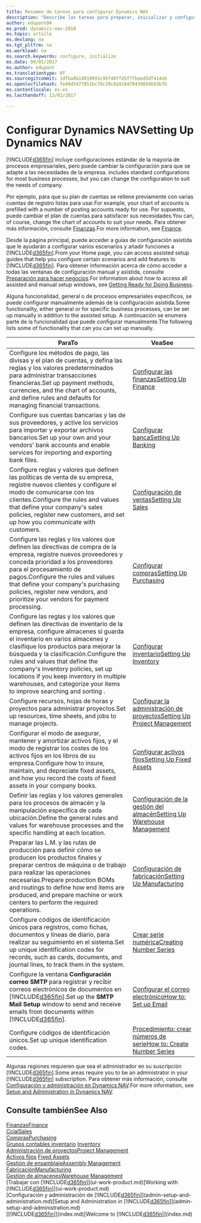 ```yaml
---
title: Resumen de tareas para configurar Dynamics NAV
description: "Describe las tareas para preparar, inicializar y configurar Dynamics NAV según sus necesidades."
author: edupont04
ms.prod: dynamics-nav-2018
ms.topic: article
ms.devlang: na
ms.tgt_pltfrm: na
ms.workload: na
ms.search.keywords: configure, initialize
ms.date: 09/01/2017
ms.author: edupont
ms.translationtype: HT
ms.sourcegitcommit: 1dfba8b14019991c95f40ffd5f7fbaed5df414eb
ms.openlocfilehash: fe48d5477851bc79c29c0a918470439894b93b7b
ms.contentlocale: es-es
ms.lasthandoff: 12/01/2017

---
```

# <a name="setting-up-dynamics-nav"></a><span data-ttu-id="5fa2c-103">Configurar Dynamics NAV</span><span class="sxs-lookup"><span data-stu-id="5fa2c-103">Setting Up Dynamics NAV</span></span>
[!INCLUDE[d365fin](includes/d365fin_md.md)]<span data-ttu-id="5fa2c-104"> incluye configuraciones estándar de la mayoría de procesos empresariales, pero puede cambiar la configuración para que se adapte a las necesidades de la empresa.</span><span class="sxs-lookup"><span data-stu-id="5fa2c-104"> includes standard configurations for most business processes, but you can change the configuration to suit the needs of company.</span></span>

<span data-ttu-id="5fa2c-105">Por ejemplo, para que su plan de cuentas se rellene previamente con varias cuentas de registro listas para usar.</span><span class="sxs-lookup"><span data-stu-id="5fa2c-105">For example, your chart of accounts is prefilled with a number of posting accounts ready for use.</span></span> <span data-ttu-id="5fa2c-106">Por supuesto, puede cambiar el plan de cuentas para satisfacer sus necesidades.</span><span class="sxs-lookup"><span data-stu-id="5fa2c-106">You can, of course, change the chart of accounts to suit your needs.</span></span> <span data-ttu-id="5fa2c-107">Para obtener más información, consulte [Finanzas](finance.md).</span><span class="sxs-lookup"><span data-stu-id="5fa2c-107">For more information, see [Finance](finance.md).</span></span>

<span data-ttu-id="5fa2c-108">Desde la página principal, puede acceder a guías de configuración asistida que le ayudarán a configurar varios escenarios y añadir funciones a [!INCLUDE[d365fin](includes/d365fin_md.md)].</span><span class="sxs-lookup"><span data-stu-id="5fa2c-108">From your Home page, you can access assisted setup guides that help you configure certain scenarios and add features to [!INCLUDE[d365fin](includes/d365fin_md.md)].</span></span> <span data-ttu-id="5fa2c-109">Para obtener información acerca de cómo acceder a todas las ventanas de configuración manual y asistida, consulte [Preparación para hacer negocios](ui-get-ready-business.md).</span><span class="sxs-lookup"><span data-stu-id="5fa2c-109">For information about how to access all assisted and manual setup windows, see [Getting Ready for Doing Business](ui-get-ready-business.md).</span></span>

<span data-ttu-id="5fa2c-110">Alguna funcionalidad, general o de procesos empresariales específicos, se puede configurar manualmente además de la configuración asistida.</span><span class="sxs-lookup"><span data-stu-id="5fa2c-110">Some functionality, either general or for specific business processes, can be set up manually in addition to the assisted setup.</span></span> <span data-ttu-id="5fa2c-111">A continuación se enumera parte de la funcionalidad que puede configurar manualmente.</span><span class="sxs-lookup"><span data-stu-id="5fa2c-111">The following lists some of functionality that can you can set up manually.</span></span>

| <span data-ttu-id="5fa2c-112">Para</span><span class="sxs-lookup"><span data-stu-id="5fa2c-112">To</span></span> | <span data-ttu-id="5fa2c-113">Vea</span><span class="sxs-lookup"><span data-stu-id="5fa2c-113">See</span></span> |
| --- | --- |
| <span data-ttu-id="5fa2c-114">Configure los métodos de pago, las divisas y el plan de cuentas, y defina las reglas y los valores predeterminados para administrar transacciones financieras.</span><span class="sxs-lookup"><span data-stu-id="5fa2c-114">Set up payment methods, currencies, and the chart of accounts, and define rules and defaults for managing financial transactions.</span></span> |[<span data-ttu-id="5fa2c-115">Configurar las finanzas</span><span class="sxs-lookup"><span data-stu-id="5fa2c-115">Setting Up Finance</span></span>](finance-setup-finance.md) |
| <span data-ttu-id="5fa2c-116">Configure sus cuentas bancarias y las de sus proveedores, y active los servicios para importar y exportar archivos bancarios.</span><span class="sxs-lookup"><span data-stu-id="5fa2c-116">Set up your own and your vendors' bank accounts and enable services for importing and exporting bank files.</span></span> |[<span data-ttu-id="5fa2c-117">Configurar banca</span><span class="sxs-lookup"><span data-stu-id="5fa2c-117">Setting Up Banking</span></span>](bank-setup-banking.md) |
| <span data-ttu-id="5fa2c-118">Configure reglas y valores que definen las políticas de venta de su empresa, registre nuevos clientes y configure el modo de comunicarse con los clientes.</span><span class="sxs-lookup"><span data-stu-id="5fa2c-118">Configure the rules and values that define your company's sales policies, register new customers, and set up how you communicate with customers.</span></span> |[<span data-ttu-id="5fa2c-119">Configuración de ventas</span><span class="sxs-lookup"><span data-stu-id="5fa2c-119">Setting Up Sales</span></span>](sales-setup-sales.md) |
| <span data-ttu-id="5fa2c-120">Configure las reglas y los valores que definen las directivas de compra de la empresa, registre nuevos proveedores y conceda prioridad a los proveedores para el procesamiento de pagos.</span><span class="sxs-lookup"><span data-stu-id="5fa2c-120">Configure the rules and values that define your company's purchasing policies, register new vendors, and prioritize your vendors for payment processing.</span></span> |[<span data-ttu-id="5fa2c-121">Configurar compras</span><span class="sxs-lookup"><span data-stu-id="5fa2c-121">Setting Up Purchasing</span></span>](purchasing-setup-purchasing.md) |
| <span data-ttu-id="5fa2c-122">Configure las reglas y los valores que definen las directivas de inventario de la empresa, configure almacenes si guarda el inventario en varios almacenes y clasifique los productos para mejorar la búsqueda y la clasificación.</span><span class="sxs-lookup"><span data-stu-id="5fa2c-122">Configure the rules and values that define the company's inventory policies, set up locations if you keep inventory in multiple warehouses, and categorize your items to improve searching and sorting .</span></span> |[<span data-ttu-id="5fa2c-123">Configurar inventario</span><span class="sxs-lookup"><span data-stu-id="5fa2c-123">Setting Up Inventory</span></span>](inventory-setup-inventory.md) |
| <span data-ttu-id="5fa2c-124">Configure recursos, hojas de horas y proyectos para administrar proyectos.</span><span class="sxs-lookup"><span data-stu-id="5fa2c-124">Set up resources, time sheets, and jobs to manage projects.</span></span> |[<span data-ttu-id="5fa2c-125">Configurar la administración de proyectos</span><span class="sxs-lookup"><span data-stu-id="5fa2c-125">Setting Up Project Management</span></span>](projects-setup-projects.md) |
| <span data-ttu-id="5fa2c-126">Configurar el modo de asegurar, mantener y amortizar activos fijos, y el modo de registrar los costes de los activos fijos en los libros de su empresa.</span><span class="sxs-lookup"><span data-stu-id="5fa2c-126">Configure how to insure, maintain, and depreciate fixed assets, and how you record the costs of fixed assets in your company books.</span></span> |[<span data-ttu-id="5fa2c-127">Configurar activos fijos</span><span class="sxs-lookup"><span data-stu-id="5fa2c-127">Setting Up Fixed Assets</span></span>](fa-setup.md) |
|<span data-ttu-id="5fa2c-128">Definir las reglas y los valores generales para los procesos de almacén y la manipulación específica de cada ubicación.</span><span class="sxs-lookup"><span data-stu-id="5fa2c-128">Define the general rules and values for warehouse processes and the specific handling at each location.</span></span>|[<span data-ttu-id="5fa2c-129">Configuración de la gestión del almacén</span><span class="sxs-lookup"><span data-stu-id="5fa2c-129">Setting Up Warehouse Management</span></span>](warehouse-setup-warehouse.md)|
|<span data-ttu-id="5fa2c-130">Preparar las L.M. y las rutas de producción para definir cómo se producen los productos finales y preparar centros de máquina o de trabajo para realizar las operaciones necesarias.</span><span class="sxs-lookup"><span data-stu-id="5fa2c-130">Prepare production BOMs and routings to define how end items are produced, and prepare machine or work centers to perform the required operations.</span></span>|[<span data-ttu-id="5fa2c-131">Configuración de fabricación</span><span class="sxs-lookup"><span data-stu-id="5fa2c-131">Setting Up Manufacturing</span></span>](production-configure-production-processes.md)|
| <span data-ttu-id="5fa2c-132">Configure códigos de identificación únicos para registros, como fichas, documentos y líneas de diario, para realizar su seguimiento en el sistema.</span><span class="sxs-lookup"><span data-stu-id="5fa2c-132">Set up unique identification codes for records, such as cards, documents, and journal lines, to track them in the system.</span></span> |[<span data-ttu-id="5fa2c-133">Crear serie numérica</span><span class="sxs-lookup"><span data-stu-id="5fa2c-133">Creating Number Series</span></span>](ui-create-number-series.md) |
| <span data-ttu-id="5fa2c-134">Configure la ventana **Configuración correo SMTP** para registrar y recibir correos electrónicos de documentos en [!INCLUDE[d365fin](includes/d365fin_md.md)].</span><span class="sxs-lookup"><span data-stu-id="5fa2c-134">Set up the **SMTP Mail Setup** window to send and receive emails from documents within [!INCLUDE[d365fin](includes/d365fin_md.md)].</span></span> |[<span data-ttu-id="5fa2c-135">Configurar el correo electrónico</span><span class="sxs-lookup"><span data-stu-id="5fa2c-135">How to: Set up Email</span></span>](madeira-how-setup-email.md) |
| <span data-ttu-id="5fa2c-136">Configure códigos de identificación únicos.</span><span class="sxs-lookup"><span data-stu-id="5fa2c-136">Set up unique identification codes.</span></span> |[<span data-ttu-id="5fa2c-137">Procedimiento: crear números de serie</span><span class="sxs-lookup"><span data-stu-id="5fa2c-137">How to: Create Number Series</span></span>](ui-create-number-series.md) |

<span data-ttu-id="5fa2c-138">Algunas regiones requieren que sea el administrador en su suscripción [!INCLUDE[d365fin](includes/d365fin_md.md)].</span><span class="sxs-lookup"><span data-stu-id="5fa2c-138">Some areas require you to be an administrator in your [!INCLUDE[d365fin](includes/d365fin_md.md)] subscription.</span></span> <span data-ttu-id="5fa2c-139">Para obtener más información, consulte [Configuración y administración en Dynamics NAV](admin-setup-and-administration.md).</span><span class="sxs-lookup"><span data-stu-id="5fa2c-139">For more information, see [Setup and Administration in Dynamics NAV](admin-setup-and-administration.md).</span></span>  

## <a name="see-also"></a><span data-ttu-id="5fa2c-140">Consulte también</span><span class="sxs-lookup"><span data-stu-id="5fa2c-140">See Also</span></span>
[<span data-ttu-id="5fa2c-141">Finanzas</span><span class="sxs-lookup"><span data-stu-id="5fa2c-141">Finance</span></span>](finance.md)  
[<span data-ttu-id="5fa2c-142">Ccial</span><span class="sxs-lookup"><span data-stu-id="5fa2c-142">Sales</span></span>](sales-manage-sales.md)  
[<span data-ttu-id="5fa2c-143">Compras</span><span class="sxs-lookup"><span data-stu-id="5fa2c-143">Purchasing</span></span>](purchasing-manage-purchasing.md)  
<span data-ttu-id="5fa2c-144">[Grupos contables inventario](inventory-manage-inventory.md)  </span><span class="sxs-lookup"><span data-stu-id="5fa2c-144">[Inventory](inventory-manage-inventory.md)  </span></span>  
[<span data-ttu-id="5fa2c-145">Administración de proyectos</span><span class="sxs-lookup"><span data-stu-id="5fa2c-145">Project Management</span></span>](projects-manage-projects.md)  
<span data-ttu-id="5fa2c-146">[Activos fijos](fa-manage.md)  </span><span class="sxs-lookup"><span data-stu-id="5fa2c-146">[Fixed Assets](fa-manage.md)  </span></span>  
[<span data-ttu-id="5fa2c-147">Gestión de ensamblaje</span><span class="sxs-lookup"><span data-stu-id="5fa2c-147">Assembly Management</span></span>](assembly-assemble-items.md)  
[<span data-ttu-id="5fa2c-148">Fabricación</span><span class="sxs-lookup"><span data-stu-id="5fa2c-148">Manufacturing</span></span>](production-manage-manufacturing.md)  
[<span data-ttu-id="5fa2c-149">Gestión de almacenes</span><span class="sxs-lookup"><span data-stu-id="5fa2c-149">Warehouse Management</span></span>](warehouse-manage-warehouse.md)  
<span data-ttu-id="5fa2c-150">[Trabajar con [!INCLUDE[d365fin](includes/d365fin_md.md)]](ui-work-product.md)</span><span class="sxs-lookup"><span data-stu-id="5fa2c-150">[Working with [!INCLUDE[d365fin](includes/d365fin_md.md)]](ui-work-product.md)</span></span>  
<span data-ttu-id="5fa2c-151">[Configuración y administración de [!INCLUDE[d365fin](includes/d365fin_md.md)]](admin-setup-and-administration.md)</span><span class="sxs-lookup"><span data-stu-id="5fa2c-151">[Setup and Administration in [!INCLUDE[d365fin](includes/d365fin_md.md)]](admin-setup-and-administration.md)</span></span>  
<span data-ttu-id="5fa2c-152">[[!INCLUDE[d365fin](includes/d365fin_md.md)]](index.md)</span><span class="sxs-lookup"><span data-stu-id="5fa2c-152">[Welcome to [!INCLUDE[d365fin](includes/d365fin_md.md)]](index.md)</span></span>  

